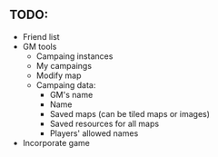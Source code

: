 TODO:
-----
* Friend list
* GM tools
	* Campaing instances
	* My campaings
	* Modify map
	* Campaing data:
		* GM's name
		* Name
		* Saved maps (can be tiled maps or images)
		* Saved resources for all maps
		* Players' allowed names
* Incorporate game
